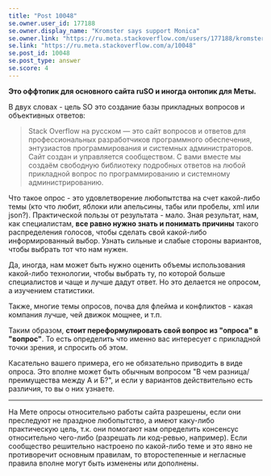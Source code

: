 ```yaml
---
title: "Post 10048"
se.owner.user_id: 177188
se.owner.display_name: "Kromster says support Monica"
se.owner.link: "https://ru.meta.stackoverflow.com/users/177188/kromster-says-support-monica"
se.link: "https://ru.meta.stackoverflow.com/a/10048"
se.post_id: 10048
se.post_type: answer
se.score: 4
---
```

<p><strong>Это оффтопик для основного сайта ruSO и иногда онтопик для Меты.</strong></p>

<p>В двух словах - цель SO это создание базы прикладных вопросов и объективных ответов:</p>

<blockquote>
  <p>Stack Overflow на русском — это сайт вопросов и ответов для профессиональных разработчиков программного обеспечения, энтузиастов программирования и системных администраторов. Сайт создан и управляется сообществом. С вами вместе мы создаём свободную библиотеку подробных ответов на любой прикладной вопрос по программированию и системному администрированию.</p>
</blockquote>

<p>Что такое опрос - это удовлетворение любопытства на счет какой-либо темы (кто что любит, яблоки или апельсины, табы или пробелы, xml или json?). Практической пользы от результата - мало. Зная результат, нам, как специалистам, <strong>все равно нужно знать и понимать причины</strong> такого распределения голосов, чтобы сделать свой какой-либо информированный выбор. Узнать сильные и слабые стороны вариантов, чтобы выбрать тот что нам нужен.</p>

<p>Да, иногда, нам может быть нужно оценить объемы использования какой-либо технологии, чтобы выбрать ту, по которой больше специалистов и чаще и лучше дадут ответ. Но это делается не опросом, а изучением статистики.</p>

<p>Также, многие темы опросов, почва для флейма и конфликтов - какая компания лучше, чей движок мощнее, и т.п.</p>

<p>Таким образом, <strong>стоит переформулировать свой вопрос из "опроса" в "вопрос"</strong>. То есть определить что именно вас интересует с прикладной точки зрения, и спросить об этом.</p>

<p>Касательно вашего примера, его не обязательно приводить в виде опроса. Это вполне может быть обычным вопросом "В чем разница/преимущества между А и Б?", и если у вариантов действительно есть различия, то вы о них узнаете.</p>

<hr>

<p>На Мете опросы относительно работы сайта разрешены, если они преследуют не праздное любопытство, а имеют каку-либо практическую цель, т.к. они помогают нам определить консенсус относительно чего-либо (разрешать ли код-ревью, например). Если сообщество решительно настроено по какой-либо теме и это явно не противоречит основным правилам, то второстепенные и негласные правила вполне могут быть изменены или дополнены.</p>
